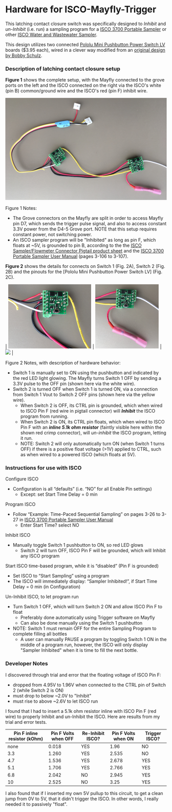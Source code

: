 # Hardware for ISCO-Mayfly-Trigger
This latching contact closure switch was specifically designed to *Inhibit* and *un-Inhibit* (i.e. run) a sampling program for a [ISCO 3700 Portable Sampler](http://www.teledyneisco.com/en-us/waterandwastewater/Pages/3700-Sampler.aspx) or other [ISCO Water and Wastewater Sampler](http://www.teledyneisco.com/en-us/water-and-wastewater/samplers).

This design utilizes two connected [Pololu Mini Pushbutton Power Switch LV](https://www.pololu.com/product/2808) boards ($3.95 each), wired in a clever way modified from an [original design by Bobby Schulz](https://github.com/EnviroDIY/Trigger/blob/master/hardware/ISCO-Mayfly-Trigger/BobbbyOriginalDesign_ISCO_Trigger_5-4-2018.pdf).

### Description of latching contact closure setup

**Figure 1** shows the complete setup, with the Mayfly connected to the grove ports on the left and the ISCO connected on the right via the ISCO's white (pin B) common/ground wire and the ISCO's red (pin F) inhibit wire.

<img src="https://github.com/EnviroDIY/Trigger/blob/master/hardware/ISCO-Mayfly-Trigger/IMG_6770_ISCO-Mayfly-Trigger.JPG"  width="600">

Figure 1 Notes:
- The Grove connectors on the Mayfly are split in order to access Mayfly pin D7, which sends the trigger pulse signal, and also to access constant 3.3V power from the D4-5 Grove port. NOTE that this setup requires constant power, not switching power.
- An ISCO sampler program will be "Inhibited" as long as pin F, which floats at ~5V, is grounded to pin B, according to the the [ISCO Sampler/Flowmeter Connector Pigtail product sheet](https://github.com/EnviroDIY/Trigger/blob/master/hardware/ISCO-Mayfly-Trigger/ISCO-PigtailPinWiring.pdf) and the [ISCO 3700 Portable Sampler User Manual](https://github.com/EnviroDIY/Trigger/blob/master/hardware/ISCO-Mayfly-Trigger/3700%20Portable%20Sampler%20User%20Manual.pdf) (pages 3-106 to 3-107).


**Figure 2** shows the details for connects on Switch 1 (Fig. 2A), Switch 2 (Fig. 2B) and the pinouts for the [Pololu Mini Pushbutton Power Switch LV] (Fig. 2C).

| <img src="https://github.com/EnviroDIY/Trigger/blob/master/hardware/ISCO-Mayfly-Trigger/IMG_6773_ISCO-Mayfly-Trigger-Switch1.JPG"  height="200"> | <img src="https://github.com/EnviroDIY/Trigger/blob/master/hardware/ISCO-Mayfly-Trigger/IMG_6772_ISCO-Mayfly-Trigger-Switch2.JPG"  height="200"> | <img src="https://a.pololu-files.com/picture/0J6761.1200.jpg?a49cd139840f29608e58b4b0a77dd58f"  height="200"> |

Figure 2 Notes, with description of hardware behavior:
- Switch 1 is manually set to ON using the pushbutton and indicated by the red LED light glowing. The Mayfly turns Switch 1 OFF by sending a 3.3V pulse to the OFF pin (shown here via the white wire).
- Switch 2 is turned OFF when Switch 1 is turned ON, via a connection from Switch 1 Vout to Switch 2 OFF pins (shown here via the yellow wire). 
  - When Switch 2 is OFF, its CTRL pin is grounded, which when wired to ISCO Pin F (red wire in pigtail connector) will ***Inhibit*** the ISCO program from running.
  - When Switch 2 is ON, its CTRL pin floats, which when wired to ISCO Pin F with an ***inline 5.1k ohm resistor*** (faintly visible here within the shown red crimp connector), will *un-inhibit* the ISCO program, letting it run. 
  - NOTE: Switch 2 will only automatically turn ON (when Switch 1 turns OFF) if there is a positive float voltage (>1V) applied to CTRL, such as when wired to a powered ISCO (which floats at 5V).
  

### Instructions for use with ISCO
  
Configure ISCO
- Configuration is all “defaults” (i.e. “NO” for all Enable Pin settings)
  - Except: set Start Time Delay = 0 min

Program ISCO
- Follow “Example: Time-Paced Sequential Sampling” on pages 3-26 to 3-27 in [ISCO 3700 Portable Sampler User Manual](https://github.com/EnviroDIY/Trigger/blob/master/hardware/ISCO-Mayfly-Trigger/3700%20Portable%20Sampler%20User%20Manual.pdf)
  - Enter Start Time? select NO

Inhibit ISCO
- Manually toggle Switch 1 pushbutton to ON, so red LED glows
  - Switch 2 will turn OFF, ISCO Pin F will be grounded, which will Inhibit any ISCO program

Start ISCO time-based program, while it is “disabled” (Pin F is grounded)
- Set ISCO to “Start Sampling” using a program
- The ISCO will immediately display: “Sampler Inhibited!”, if Start Time Delay = 0 min (in Configuration)

Un-Inhibit ISCO, to let program run
- Turn Switch 1 OFF, which will turn Switch 2 ON and allow ISCO Pin F to float
  - Preferably done automatically using Trigger software on Mayfly
  - Can also be done manually using the Switch 1 pushbutton
- NOTE: Switch 1 must remain OFF for the entire Sampling Program to complete filling all bottles
  - A user can manually PAUSE a program by toggling Switch 1 ON in the middle of a program run, however, the ISCO will only display "Sampler Inhibited" when it is time to fill the next bottle.

 
### Developer Notes

I discovered through trial and error that the floating voltage of ISCO Pin F:
- dropped from 4.95V to 1.96V when connected to the CTRL pin of Switch 2 (while Switch 2 is ON)
- must drop to below ~2.0V to "Inhibit"
- must rise to above ~2.6V to let ISCO run

I found that I had to insert a 5.1k ohm resistor inline with ISCO Pin F (red wire) to properly Inhibit and un-Inhibit the ISCO. Here are results from my trial and error tests.

| Pin F inline resistor (kOhm) | Pin F Volts when OFF | Re-Inhibit ISCO? | Pin F Volts when ON | Trigger ISCO? |
| --- | --- | --- | --- | --- |
| none | 0.018 | YES | 1.96 | NO |
| 3.3 | 1.260 | YES | 2.535 | NO |
| 4.7 | 1.536 | YES | 2.678 | YES |
| 5.1 | 1.706 |  YES |2.766 | YES |
| 6.8 | 2.042 | NO | 2.945 | YES |
| 10 | 2.525 | NO | 3.25 | YES |

I also found that if I inserted my own 5V pullup to this circuit, to get a clean jump from 0V to 5V, that it didn't trigger the ISCO. In other words, I really needed it to passively "float".
